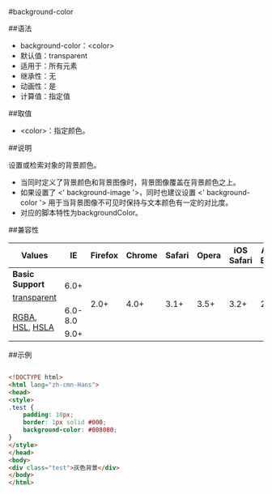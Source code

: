 #background-color

##语法

- background-color：&lt;color&gt;
- 默认值：transparent
- 适用于：所有元素
- 继承性：无
- 动画性：是
- 计算值：指定值


##取值

- &lt;color&gt;：指定颜色。


##说明

设置或检索对象的背景颜色。

- 当同时定义了背景颜色和背景图像时，背景图像覆盖在背景颜色之上。
- 如果设置了 &lt;' background-image '&gt;，同时也建议设置 &lt;' background-color '&gt; 用于当背景图像不可见时保持与文本颜色有一定的对比度。
- 对应的脚本特性为backgroundColor。


##兼容性


<table class="compatible">
<thead>
	<tr>
		<th>Values</th>
		<th>IE</th>
		<th>Firefox</th>
		<th>Chrome</th>
		<th>Safari</th>
		<th>Opera</th>
		<th>iOS Safari</th>
		<th>Android Browser</th>
		<th>Android Chrome</th>
	</tr>
</thead>
<tbody>
	<tr>
		<td><strong>Basic Support</strong></td>
		<td class="support" rowspan="2">6.0+</td>
		<td class="support" rowspan="4">2.0+</td>
		<td class="support" rowspan="4">4.0+</td>
		<td class="support" rowspan="4">3.1+</td>
		<td class="support" rowspan="4">3.5+</td>
		<td class="support" rowspan="4">3.2+</td>
		<td class="support" rowspan="4">2.1+</td>
		<td class="support" rowspan="4">18.0+</td>
	</tr>
	<tr>
		<td><a href="../../values/color/transparent.htm">transparent</a></td>
	</tr>
	<tr>
		<td rowspan="2"><a href="../../values/color/rgba.htm">RGBA</a>, <a href="../../values/color/hsl.htm">HSL</a>, <a href="../../values/color/hsla.htm">HSLA</a></td>
		<td class="unsupport">6.0-8.0</td>
	</tr>
	<tr>
		<td class="support">9.0+</td>
	</tr>
</tbody>
</table>




##示例

```html

<!DOCTYPE html>
<html lang="zh-cmn-Hans">
<head>
<style>
.test {
	padding: 10px;
	border: 1px solid #000;
	background-color: #808080;
}
</style>
</head>
<body>
<div class="test">灰色背景</div>
</body>
</html>

```
